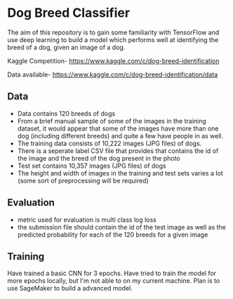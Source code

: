 # Dog Breed Classifier

The aim of this repository is to gain some familiarity with TensorFlow and use deep learning to build a model which performs well at identifying the breed of a dog, given an image of a dog.

Kaggle Competition- https://www.kaggle.com/c/dog-breed-identification

Data available- https://www.kaggle.com/c/dog-breed-identification/data

## Data 
* Data contains 120 breeds of dogs
* From a brief manual sample of some of the images in the training dataset, it would appear that some of the images have more than one dog (including different breeds) and quite a few have people in as well. 
* The training data consists of 10,222 images (JPG files) of dogs.
* There is a seperate label CSV file that provides that contains the id of the image and the breed of the dog present in the photo
* Test set contains 10,357 images (JPG files) of dogs
* The height and width of images in the training and test sets varies a lot (some sort of preprocessing will be required)

## Evaluation
* metric used for evaluation is multi class log loss
* the submission file should contain the id of the test image as well as the predicted probability for each of the 120 breeds for a given image

## Training
Have trained a basic CNN for 3 epochs. Have tried to train the model for more epochs locally, but I'm not able to on my current machine. Plan is to use SageMaker
to build a advanced model. 